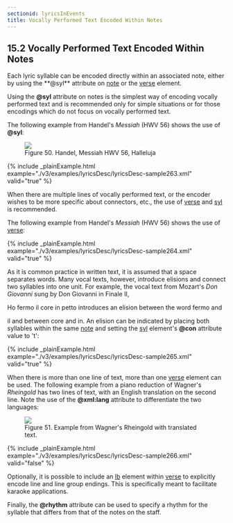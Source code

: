 ```yaml
---
sectionid: lyricsInEvents
title: Vocally Performed Text Encoded Within Notes
---
```



<h2 id="lyricsInEvents">
   <span class="headingNumber">15.2</span>
   <span class="head">Vocally Performed Text Encoded Within Notes</span>
</h2>
Each lyric syllable can be encoded directly within an associated note, either by using
the
**@syl** attribute on 
<a class="link_odd_elementSpec" href="/v3/elements/note">note</a> or the 
<a class="link_odd_elementSpec" href="/v3/elements/verse">verse</a>
element.

Using the **@syl** attribute on notes is the simplest way of encoding vocally performed
text and is recommended only for simple situations or for those encodings which do
not focus
on vocally performed text.

The following example from Handel's *Messiah* (HWV 56) shows the use of
**@syl**:


<figure class="figure">
   <img src="../../../../guidelines/3.0.0/Images/modules/lyrics/ex_syl_att.png" class="img-responsive"></img>
   <figcaption class="figure-caption">Figure 50. Handel, Messiah HWV 56, Halleluja</figcaption>
</figure>

{% include _plainExample.html example="./v3/examples/lyricsDesc/lyricsDesc-sample263.xml" valid="true" %}


When there are multiple lines of vocally performed text, or the encoder wishes to
be more
specific about connectors, etc., the use of 
<a class="link_odd_elementSpec" href="/v3/elements/verse">verse</a> and 
<a class="link_odd_elementSpec" href="/v3/elements/syl">syl</a> is recommended.




<span class="specList">
   
   <span class="specDesc"></span>
   
   <span class="specDesc"></span>
   
</span>



The following example from Handel's *Messiah* (HWV 56) shows the use of 
<a class="link_odd_elementSpec" href="/v3/elements/verse">verse</a>:


{% include _plainExample.html example="./v3/examples/lyricsDesc/lyricsDesc-sample264.xml" valid="true" %}


As it is common practice in written text, it is assumed that a space separates words.
Many
vocal texts, however, introduce elisions and connect two syllables into one unit.
For example,
the vocal text from Mozart's *Don Giovanni* sung by Don Giovanni in Finale II,

<span class="q">Ho fermo il core in petto</span> introduces an elision between the word 
<span class="q">fermo</span> and

<span class="q">il</span> and between 
<span class="q">core</span> and 
<span class="q">in</span>. An elision can be indicated by placing both
syllables within the same 
<a class="link_odd_elementSpec" href="/v3/elements/note">note</a> and setting the 
<a class="link_odd_elementSpec" href="/v3/elements/syl">syl</a>
element's **@con** attribute value to 't':


{% include _plainExample.html example="./v3/examples/lyricsDesc/lyricsDesc-sample265.xml" valid="true" %}


When there is more than one line of text, more than one 
<a class="link_odd_elementSpec" href="/v3/elements/verse">verse</a> element
can be used. The following example from a piano reduction of Wagner's *Rheingold*
has two lines of text, with an English translation on the second line. Note the use
of the
**@xml:lang** attribute to differentiate the two languages:


<figure class="figure">
   <img src="../../../../guidelines/3.0.0/Images/modules/lyrics/ex_verse_m.png" class="img-responsive"></img>
   <figcaption class="figure-caption">Figure 51. Example from Wagner's Rheingold with translated text.</figcaption>
</figure>

{% include _plainExample.html example="./v3/examples/lyricsDesc/lyricsDesc-sample266.xml" valid="false" %}


Optionally, it is possible to include an 
<a class="link_odd_elementSpec" href="/v3/elements/lb">lb</a> element within 
<a class="link_odd_elementSpec" href="/v3/elements/verse">verse</a> to explicitly encode line and line group endings. This is
specifically meant to facilitate karaoke applications.


Finally, the **@rhythm** attribute can be used to specify a rhythm for the syllable
that differs from that of the notes on the staff.


<!-- TODO: NEED EXAMPLE HERE -->

